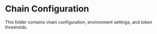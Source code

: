 # Chain Configuration
 
This folder contains chain configuration, environment settings, and token thresholds. 